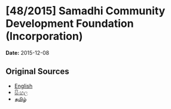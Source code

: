 # [48/2015] Samadhi Community Development Foundation (Incorporation)

**Date:** 2015-12-08

## Original Sources

- [English](https://documents.gov.lk/view/bills/2015/12/48-2015_E.pdf)
- [සිංහල](https://documents.gov.lk/view/bills/2015/12/48-2015_S.pdf)
- [தமிழ்](https://documents.gov.lk/view/bills/2015/12/48-2015_T.pdf)
